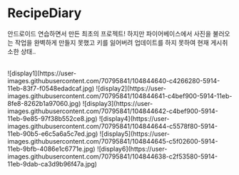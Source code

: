# RecipeDiary

<p>안드로이드 연습하면서 만든 최초의 프로젝트! 하지만 파이어베이스에서 사진을 불러오는 작업을 완벽하게 만들지 못했고 키를 잃어버려 업데이트를 하지 못하여 현재 게시취소한 상태..</p>
<br>
![display1](https://user-images.githubusercontent.com/70795841/104844640-c4266280-5914-11eb-83f7-f0548edadcaf.jpg)
![display2](https://user-images.githubusercontent.com/70795841/104844641-c4bef900-5914-11eb-8fe8-8262b1a97060.jpg)
![display3](https://user-images.githubusercontent.com/70795841/104844642-c4bef900-5914-11eb-9e85-97f38b552ce8.jpg)
![display4](https://user-images.githubusercontent.com/70795841/104844644-c5578f80-5914-11eb-90b5-e6c5a6a5c7ed.jpg)
![display5](https://user-images.githubusercontent.com/70795841/104844645-c5f02600-5914-11eb-9bfb-4086e1c6771e.jpg)
![display6](https://user-images.githubusercontent.com/70795841/104844638-c2f53580-5914-11eb-9dab-ca3d9b96f47a.jpg)

